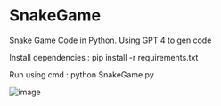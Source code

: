 # SnakeGame
Snake Game Code in Python. Using GPT 4 to gen code

Install dependencies : pip install -r requirements.txt 

Run using cmd : python SnakeGame.py

![image](https://github.com/Bhanu9Prakash/SnakeGame/assets/51398646/09e35ed4-9a18-45c1-acf9-dd4dd9eaa2e8)

